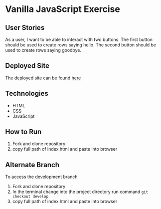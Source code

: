 # Vanilla JavaScript Exercise 

## User Stories 
As a user, I want to be able to interact with two buttons. The first button should be used to create rows saying hello. The second button should be used to create rows saying goodbye.

## Deployed Site 
The deployed site can be found [here](https://reverent-mclean-418a31.netlify.com/)

## Technologies 
- HTML 
- CSS 
- JavaScript 

## How to Run 
1. Fork and clone repository 
2. copy full path of index.html and paste into browser 

## Alternate Branch 
To access the development branch 
1. Fork and clone repository 
2. In the terminal change into the project directory run command `git checkout develop`
4. copy full path of index.html and paste into browser 


